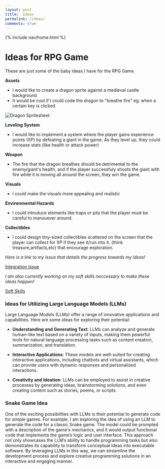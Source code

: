 ```yaml
---
layout: post
title:  Ideas
permalink: /ideas/
comments: true
---
```


{% include nav/home.html %}

# Ideas for RPG Game

These are just some of the baby ideas I have for the RPG Game

**Assets**
- I would like to create a dragon sprite against a medieval castle background
- It would be cool if I could code the dragon to "breathe fire" eg: when a certain key is clicked

![Dragon Spritesheet](/Anika_2025/images/dragon.png)

 **Leveling System**
 - I would like to implement a system where the player gains experience points (XP) by defeating a giant in the game. As they level up, they could increase stats (like health or attack power)

 **Weapon**
 - The fire that the dragon breathes should be detrimental to the enemy/giant's health, and if the player successfuly shoots the giant with fire while it is moving all around the screen, they win the game. 

 **Visuals**
 - I could make the visuals more appealing and realistic

 **Environmental Hazards**
 - I could introduce elements like traps or pits that the player must be careful to manouever around. 

 **Collectibles** 
 - I could design tiny-sized collectibles scattered on the screen that the player can collect for XP if they see it/run into it. (think treasure,artifacts,etc) that encourage exploration. 

 *Here is a link to my issue that details the progress towards my ideas!*

 [Integration Issue](https://github.com/anikaagit/Anika_2025/issues/9)

  *I am also currently working on my soft skills neccessary to make these ideas happen!*

[Soft Skills](https://github.com/anikaagit/Anika_2025/issues/10)


 


### Ideas for Utilizing Large Language Models (LLMs)

Large Language Models (LLMs) offer a range of innovative applications and capabilities. Here are some ideas for exploring their potential:

- **Understanding and Generating Text**: LLMs can analyze and generate human-like text based on a variety of inputs, making them powerful tools for natural language processing tasks such as content creation, summarization, and translation.

- **Interactive Applications**: These models are well-suited for creating interactive applications, including chatbots and virtual assistants, which can provide users with dynamic responses and personalized interactions.

- **Creativity and Ideation**: LLMs can be employed to assist in creative processes by generating ideas, brainstorming solutions, and even creating content such as stories, poems, or scripts.

### Snake Game Idea

One of the exciting possibilities with LLMs is their potential to generate code for simple games. For example, I am exploring the idea of using an LLM to generate the code for a classic Snake game. The model could be prompted with a description of the game's mechanics, and it would output functional code that implements the game’s logic and user interface. This approach not only showcases the LLM’s ability to handle programming tasks but also demonstrates its capability to transform conceptual ideas into executable software. By leveraging LLMs in this way, we can streamline the development process and explore creative programming solutions in an interactive and engaging manner.


